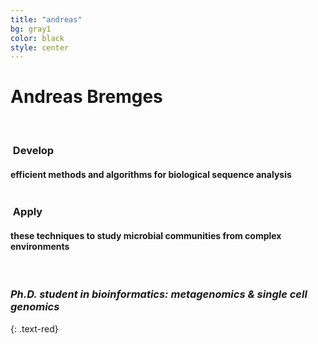 ```yaml
---
title: "andreas"
bg: gray1
color: black
style: center
---
```


# Andreas Bremges

<br/>

<div class="container">
<div class="row">
  <div class="column halfx">
    <h3 class="text-red"><i class="fa fa-cog text-black"></i>&nbsp;Develop</h3>
    <h4>efficient methods and algorithms for biological sequence analysis</h4>
  </div>
  <div class="column halfx">
    <h3 class="text-red"><i class="fa fa-leaf text-black"></i>&nbsp;Apply</h3>
    <h4>these techniques to study microbial communities from complex environments</h4>
  </div>
</div>
</div>

<br/>

### *Ph.D. student in bioinformatics: metagenomics & single cell genomics*
{: .text-red}
